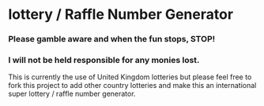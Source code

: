 # lottery / Raffle Number Generator

### Please gamble aware and when the fun stops, STOP!

### I will not be held responsible for any monies lost.

This is currently the use of United Kingdom lotteries but please feel free to fork this project to add other country lotteries and make this an international super lottery / raffle number generator.
